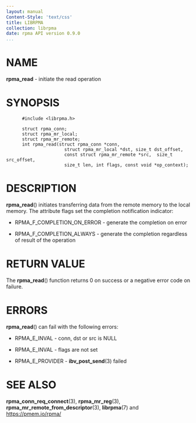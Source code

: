```yaml
---
layout: manual
Content-Style: 'text/css'
title: LIBRPMA
collection: librpma
date: rpma API version 0.9.0
...
```


[comment]: <> (SPDX-License-Identifier: BSD-3-Clause)
[comment]: <> (Copyright 2020, Intel Corporation)

NAME
====

**rpma\_read** - initiate the read operation

SYNOPSIS
========

          #include <librpma.h>

          struct rpma_conn;
          struct rpma_mr_local;
          struct rpma_mr_remote;
          int rpma_read(struct rpma_conn *conn,
                          struct rpma_mr_local *dst, size_t dst_offset,
                          const struct rpma_mr_remote *src,  size_t src_offset,
                          size_t len, int flags, const void *op_context);

DESCRIPTION
===========

**rpma\_read**() initiates transferring data from the remote memory to
the local memory. The attribute flags set the completion notification
indicator:

-   RPMA\_F\_COMPLETION\_ON\_ERROR - generate the completion on error

-   RPMA\_F\_COMPLETION\_ALWAYS - generate the completion regardless of
    result of the operation

RETURN VALUE
============

The **rpma\_read**() function returns 0 on success or a negative error
code on failure.

ERRORS
======

**rpma\_read**() can fail with the following errors:

-   RPMA\_E\_INVAL - conn, dst or src is NULL

-   RPMA\_E\_INVAL - flags are not set

-   RPMA\_E\_PROVIDER - **ibv\_post\_send**(3) failed

SEE ALSO
========

**rpma\_conn\_req\_connect**(3), **rpma\_mr\_reg**(3),
**rpma\_mr\_remote\_from\_descriptor**(3), **librpma**(7) and
https://pmem.io/rpma/
